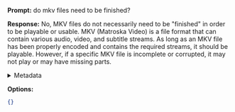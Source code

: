 **Prompt:**
do mkv files need to be finished?

**Response:**
No, MKV files do not necessarily need to be "finished" in order to be playable or usable. MKV (Matroska Video) is a file format that can contain various audio, video, and subtitle streams. As long as an MKV file has been properly encoded and contains the required streams, it should be playable. However, if a specific MKV file is incomplete or corrupted, it may not play or may have missing parts.

<details><summary>Metadata</summary>

- Duration: 4125 ms
- Datetime: 2023-08-06T14:23:07.508205
- Model: gpt-3.5-turbo-0613

</details>

**Options:**
```json
{}
```

